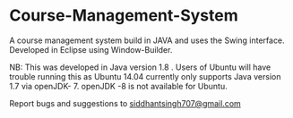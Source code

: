 # Course-Management-System

A course management system build in JAVA and uses the Swing interface.
Developed in Eclipse using Window-Builder.

NB: This was developed in Java version 1.8 . Users of Ubuntu will have trouble running this as Ubuntu 14.04 currently only supports Java version 1.7 via openJDK- 7. openJDK -8 is not available for Ubuntu. 

Report bugs and suggestions to [siddhantsingh707@gmail.com](mailto:siddhantsingh707@gmailcom)
